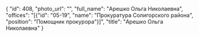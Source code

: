 {
    "id": 408,
    "photo_url": "",
    "full_name": "Арешко Ольга Николаевна",
    "offices": "[{\"id\": \"05-19\", \"name\": \"Прокуратура Солигорского района\", \"position\": \"Помощник прокурора\"}]",
    "title": "Арешко Ольга Николаевна"
}